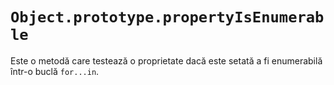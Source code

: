 # `Object.prototype.propertyIsEnumerable`

Este o metodă care testează o proprietate dacă este setată a fi enumerabilă într-o buclă `for...in`.
